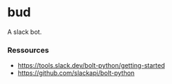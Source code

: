 # bud

A slack bot.

### Ressources

 - https://tools.slack.dev/bolt-python/getting-started 
 - https://github.com/slackapi/bolt-python
